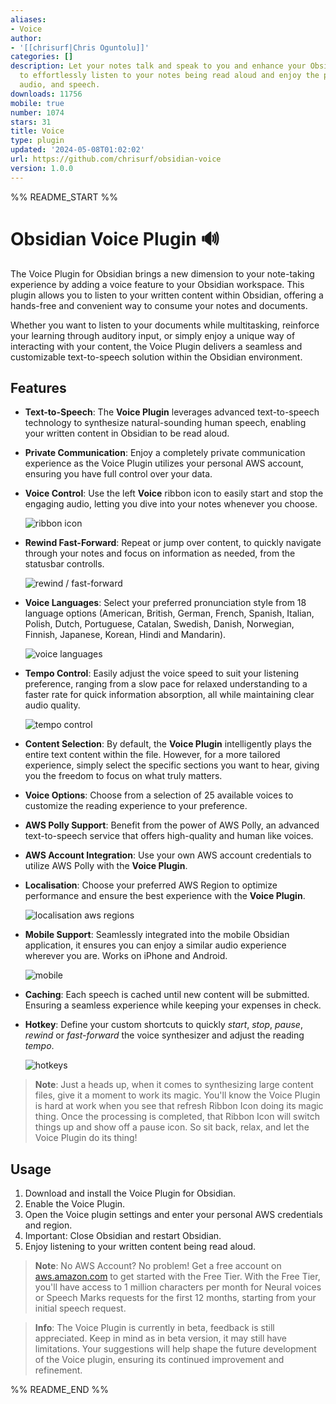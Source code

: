 ```yaml
---
aliases:
- Voice
author:
- '[[chrisurf|Chris Oguntolu]]'
categories: []
description: Let your notes talk and speak to you and enhance your Obsidian experience
  to effortlessly listen to your notes being read aloud and enjoy the power of sound,
  audio, and speech.
downloads: 11756
mobile: true
number: 1074
stars: 31
title: Voice
type: plugin
updated: '2024-05-08T01:02:02'
url: https://github.com/chrisurf/obsidian-voice
version: 1.0.0
---
```


%% README_START %%

# Obsidian Voice Plugin 🔊

The Voice Plugin for Obsidian brings a new dimension to your note-taking experience by adding a voice feature to your Obsidian workspace. This plugin allows you to listen to your written content within Obsidian, offering a hands-free and convenient way to consume your notes and documents.

Whether you want to listen to your documents while multitasking, reinforce your learning through auditory input, or simply enjoy a unique way of interacting with your content, the Voice Plugin delivers a seamless and customizable text-to-speech solution within the Obsidian environment.

## Features

- **Text-to-Speech**: The **Voice Plugin** leverages advanced text-to-speech technology to synthesize natural-sounding human speech, enabling your written content in Obsidian to be read aloud.
- **Private Communication**: Enjoy a completely private communication experience as the Voice Plugin utilizes your personal AWS account, ensuring you have full control over your data.
- **Voice Control**: Use the left **Voice** ribbon icon to easily start and stop the engaging audio, letting you dive into your notes whenever you choose.

  ![ribbon icon](https://raw.githubusercontent.com/chrisurf/obsidian-voice/HEAD/assets/ribbon-icon.png)

- **Rewind Fast-Forward**: Repeat or jump over content, to quickly navigate through your notes and focus on information as needed, from the statusbar controlls.

  ![rewind / fast-forward](https://raw.githubusercontent.com/chrisurf/obsidian-voice/HEAD/assets/rewin-fast-forward.png)

- **Voice Languages**: Select your preferred pronunciation style from 18 language options (American, British, German, French, Spanish, Italian, Polish, Dutch, Portuguese, Catalan, Swedish, Danish, Norwegian, Finnish, Japanese, Korean, Hindi and Mandarin).

  ![voice languages](https://raw.githubusercontent.com/chrisurf/obsidian-voice/HEAD/assets/voices.png)

- **Tempo Control**: Easily adjust the voice speed to suit your listening preference, ranging from a slow pace for relaxed understanding to a faster rate for quick information absorption, all while maintaining clear audio quality.

  ![tempo control](https://raw.githubusercontent.com/chrisurf/obsidian-voice/HEAD/assets/tempo.png)

- **Content Selection**: By default, the **Voice Plugin** intelligently plays the entire text content within the file. However, for a more tailored experience, simply select the specific sections you want to hear, giving you the freedom to focus on what truly matters.
- **Voice Options**: Choose from a selection of 25 available voices to customize the reading experience to your preference.
- **AWS Polly Support**: Benefit from the power of AWS Polly, an advanced text-to-speech service that offers high-quality and human like voices.
- **AWS Account Integration**: Use your own AWS account credentials to utilize AWS Polly with the **Voice Plugin**.
- **Localisation**: Choose your preferred AWS Region to optimize performance and ensure the best experience with the **Voice Plugin**.

  ![localisation aws regions](https://raw.githubusercontent.com/chrisurf/obsidian-voice/HEAD/assets/aws-regions.png)

- **Mobile Support**: Seamlessly integrated into the mobile Obsidian application, it ensures you can enjoy a similar audio experience wherever you are. Works on iPhone and Android.

  ![mobile](https://raw.githubusercontent.com/chrisurf/obsidian-voice/HEAD/assets/mobile.jpg)

- **Caching**: Each speech is cached until new content will be submitted. Ensuring a seamless experience while keeping your expenses in check.
- **Hotkey**: Define your custom shortcuts to quickly _start_, _stop_, _pause_, _rewind_ or _fast-forward_ the voice synthesizer and adjust the reading _tempo_.

  ![hotkeys](https://raw.githubusercontent.com/chrisurf/obsidian-voice/HEAD/assets/hotkeys.png)

> **Note**: Just a heads up, when it comes to synthesizing large content files, give it a moment to work its magic. You'll know the Voice Plugin is hard at work when you see that refresh Ribbon Icon doing its magic thing. Once the processing is completed, that Ribbon Icon will switch things up and show off a pause icon. So sit back, relax, and let the Voice Plugin do its thing!

## Usage

1. Download and install the Voice Plugin for Obsidian.
2. Enable the Voice Plugin.
3. Open the Voice plugin settings and enter your personal AWS credentials and region.
4. Important: Close Obsidian and restart Obsidian.
5. Enjoy listening to your written content being read aloud.

> **Note**: No AWS Account? No problem! Get a free account on [aws.amazon.com](https://aws.amazon.com/) to get started with the Free Tier. With the Free Tier, you'll have access to 1 million characters per month for Neural voices or Speech Marks requests for the first 12 months, starting from your initial speech request.

> **Info**: The Voice Plugin is currently in beta, feedback is still appreciated. Keep in mind as in beta version, it may still have limitations. Your suggestions will help shape the future development of the Voice plugin, ensuring its continued improvement and refinement.


%% README_END %%